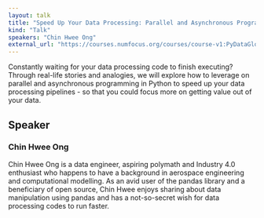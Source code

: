 ```yaml
---
layout: talk
title: "Speed Up Your Data Processing: Parallel and Asynchronous Programming in Data Science"
kind: "Talk"
speakers: "Chin Hwee Ong"
external_url: "https://courses.numfocus.org/courses/course-v1:PyDataGlobal+PDG20-talks+2020/jump_to/block-v1:PyDataGlobal+PDG20-talks+2020+type@vertical+block@8b19a7d3f2874741b7b9f59cd033c4e8"
---
```


Constantly waiting for your data processing code to finish executing? Through real-life stories and analogies, we will explore how to leverage on parallel and asynchronous programming in Python to speed up your data processing pipelines - so that you could focus more on getting value out of your data.

## Speaker

### Chin Hwee Ong

Chin Hwee Ong is a data engineer, aspiring polymath and Industry 4.0 enthusiast who happens to have a background in aerospace engineering and computational modelling. As an avid user of the pandas library and a beneficiary of open source, Chin Hwee enjoys sharing about data manipulation using pandas and has a not-so-secret wish for data processing codes to run faster.
